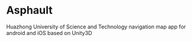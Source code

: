 # Asphault
Huazhong University of Science and Technology navigation map app for android and iOS based on Unity3D
